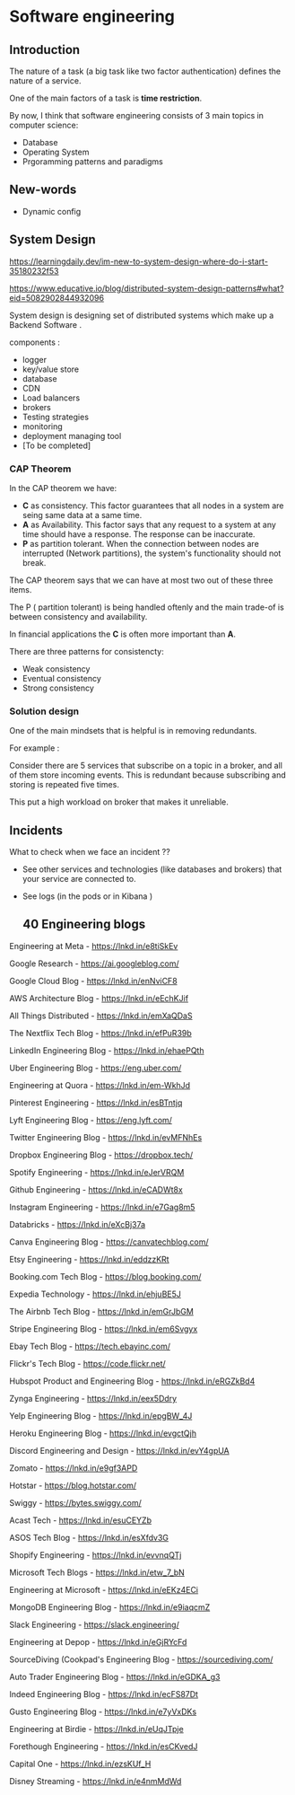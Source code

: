 # Software engineering

## Introduction

The nature of a task (a big task like two factor authentication) defines the nature of a service.

One of the main factors of a task is **time restriction**. 

By now, I think that software engineering consists of 3 main topics in computer science:

* Database
* Operating System
* Prgoramming patterns and paradigms

## New-words 

* Dynamic config


## System Design 

https://learningdaily.dev/im-new-to-system-design-where-do-i-start-35180232f53

https://www.educative.io/blog/distributed-system-design-patterns#what?eid=5082902844932096

System design is designing set of distributed systems which make up 
a Backend Software .

components : 
* logger
* key/value store
* database
* CDN
* Load balancers
* brokers
* Testing strategies
* monitoring
* deployment managing tool
* [To be completed]


### CAP Theorem

In the CAP theorem we have:
- **C** as consistency. This factor guarantees that all nodes in a system are seing same data at a same time.
- **A** as Availability. This factor says that any request to a system at any time should have a response. The response can be inaccurate.
- **P** as partition tolerant. When the connection between nodes are interrupted (Network partitions), the system's functionality should not break. 

The CAP theorem says that we can have at most two out of these three items. 

The P ( partition tolerant) is being handled oftenly and the main trade-of is between consistency and availability.

In financial applications the **C** is often more important than **A**.

There are three patterns for consistencty:
- Weak consistency
- Eventual consistency
- Strong consistency

### Solution design 

One of the main mindsets that is helpful is in removing redundants. 

For example : 

Consider there are 5 services that subscribe on a topic in a broker, and all of them store incoming events. This is redundant because subscribing and storing is repeated five times. 

This put a high workload on broker that makes it unreliable. 

## Incidents 

What to check when we face an incident ?? 
* See other services and technologies (like databases and brokers) that your service are connected to. 
* See logs (in the pods or in Kibana )

  ## 40 Engineering blogs

Engineering at Meta - https://lnkd.in/e8tiSkEv

Google Research - https://ai.googleblog.com/

Google Cloud Blog - https://lnkd.in/enNviCF8


AWS Architecture Blog - https://lnkd.in/eEchKJif

All Things Distributed - https://lnkd.in/emXaQDaS

The Nextflix Tech Blog - https://lnkd.in/efPuR39b

LinkedIn Engineering Blog - https://lnkd.in/ehaePQth

Uber Engineering Blog - https://eng.uber.com/

Engineering at Quora - https://lnkd.in/em-WkhJd

Pinterest Engineering - https://lnkd.in/esBTntjq

Lyft Engineering Blog - https://eng.lyft.com/

Twitter Engineering Blog - https://lnkd.in/evMFNhEs

Dropbox Engineering Blog - https://dropbox.tech/

Spotify Engineering - https://lnkd.in/eJerVRQM

Github Engineering - https://lnkd.in/eCADWt8x

Instagram Engineering - https://lnkd.in/e7Gag8m5

Databricks - https://lnkd.in/eXcBj37a

Canva Engineering Blog - https://canvatechblog.com/

Etsy Engineering - https://lnkd.in/eddzzKRt


Booking.com Tech Blog - https://blog.booking.com/

Expedia Technology - https://lnkd.in/ehjuBE5J

The Airbnb Tech Blog - https://lnkd.in/emGrJbGM

Stripe Engineering Blog - https://lnkd.in/em6Svgyx

Ebay Tech Blog - https://tech.ebayinc.com/

Flickr's Tech Blog - https://code.flickr.net/

Hubspot Product and Engineering Blog - https://lnkd.in/eRGZkBd4

Zynga Engineering - https://lnkd.in/eex5Ddry

Yelp Engineering Blog - https://lnkd.in/epgBW_4J

Heroku Engineering Blog - https://lnkd.in/evgctQjh

Discord Engineering and Design - https://lnkd.in/evY4gpUA

Zomato - https://lnkd.in/e9gf3APD

Hotstar - https://blog.hotstar.com/

Swiggy - https://bytes.swiggy.com/

Acast Tech - https://lnkd.in/esuCEYZb

ASOS Tech Blog - https://lnkd.in/esXfdv3G

Shopify Engineering - https://lnkd.in/evvnqQTj

Microsoft Tech Blogs - https://lnkd.in/etw_7_bN

Engineering at Microsoft - https://lnkd.in/eEKz4ECi

MongoDB Engineering Blog - https://lnkd.in/e9iaqcmZ

Slack Engineering - https://slack.engineering/

Engineering at Depop - https://lnkd.in/eGjRYcFd

SourceDiving (Cookpad's Engineering Blog - https://sourcediving.com/

Auto Trader Engineering Blog - https://lnkd.in/eGDKA_g3

Indeed Engineering Blog - https://lnkd.in/ecFS87Dt

Gusto Engineering Blog - https://lnkd.in/e7yVxDKs

Engineering at Birdie - https://lnkd.in/eUqJTpje

Forethough Engineering - https://lnkd.in/esCKvedJ

Capital One - https://lnkd.in/ezsKUf_H

Disney Streaming - https://lnkd.in/e4nmMdWd

